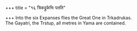 +++
title = "१६ त्रिकद्रुकेभिः पतति"

+++
Into the six Expanses flies the Great One in Trkadrukas.  
     The Gayatri, the Trstup, all metres in Yama are contained.